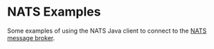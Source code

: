 # NATS Examples

Some examples of using the NATS Java client to connect to the [NATS message broker](http://nats.io/).
